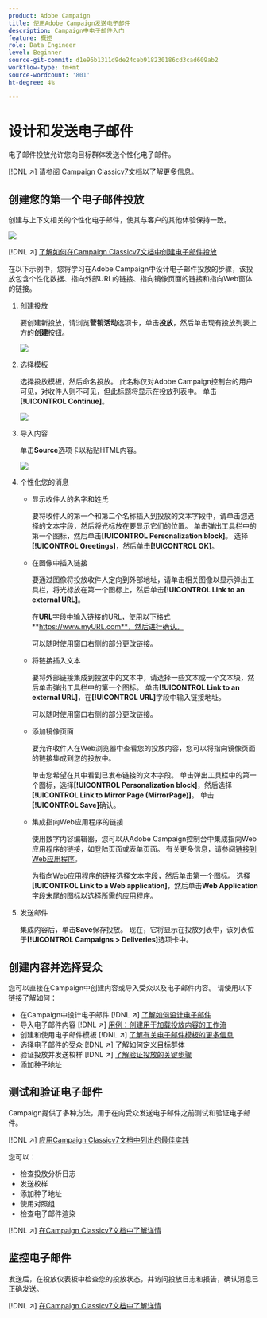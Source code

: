 ```yaml
---
product: Adobe Campaign
title: 使用Adobe Campaign发送电子邮件
description: Campaign中电子邮件入门
feature: 概述
role: Data Engineer
level: Beginner
source-git-commit: d1e96b1311d9de24ceb918230186cd3cad609ab2
workflow-type: tm+mt
source-wordcount: '801'
ht-degree: 4%

---
```


# 设计和发送电子邮件

电子邮件投放允许您向目标群体发送个性化电子邮件。

[!DNL :arrow_upper_right:] 请参阅 [Campaign Classicv7文档](https://experienceleague.adobe.com/docs/campaign-classic/using/sending-messages/sending-emails/about-email-channel.html)以了解更多信息。

## 创建您的第一个电子邮件投放

创建与上下文相关的个性化电子邮件，使其与客户的其他体验保持一致。

![](assets/new-email-content.png)

[!DNL :arrow_upper_right:] [了解如何在Campaign Classicv7文档中创建电子邮件投放](https://experienceleague.adobe.com/docs/campaign-classic/using/designing-content/editing-html-content/use-case--creating-an-email-delivery.html)


在以下示例中，您将学习在Adobe Campaign中设计电子邮件投放的步骤，该投放包含个性化数据、指向外部URL的链接、指向镜像页面的链接和指向Web窗体的链接。

1. 创建投放

   要创建新投放，请浏览&#x200B;**营销活动**&#x200B;选项卡，单击&#x200B;**投放**，然后单击现有投放列表上方的&#x200B;**创建**&#x200B;按钮。

   ![](assets/delivery_step_1.png)

1. 选择模板

   选择投放模板，然后命名投放。 此名称仅对Adobe Campaign控制台的用户可见，对收件人则不可见，但此标题将显示在投放列表中。 单击 **[!UICONTROL Continue]**。

   ![](assets/dce_delivery_model.png)

1. 导入内容

   单击&#x200B;**Source**&#x200B;选项卡以粘贴HTML内容。

   ![](assets/paste-content.png)


1. 个性化您的消息


   * 显示收件人的名字和姓氏

      要将收件人的第一个和第二个名称插入到投放的文本字段中，请单击您选择的文本字段，然后将光标放在要显示它们的位置。 单击弹出工具栏中的第一个图标，然后单击&#x200B;**[!UICONTROL Personalization block]**。 选择&#x200B;**[!UICONTROL Greetings]**，然后单击&#x200B;**[!UICONTROL OK]**。

   * 在图像中插入链接

      要通过图像将投放收件人定向到外部地址，请单击相关图像以显示弹出工具栏，将光标放在第一个图标上，然后单击&#x200B;**[!UICONTROL Link to an external URL]**。

      在&#x200B;**URL**&#x200B;字段中输入链接的URL，使用以下格式&#x200B;**https://www.myURL.com**，然后进行确认。

      可以随时使用窗口右侧的部分更改链接。

   * 将链接插入文本

      要将外部链接集成到投放中的文本中，请选择一些文本或一个文本块，然后单击弹出工具栏中的第一个图标。 单击&#x200B;**[!UICONTROL Link to an external URL]**，在&#x200B;**[!UICONTROL URL]**&#x200B;字段中输入链接地址。

      可以随时使用窗口右侧的部分更改链接。

   * 添加镜像页面

      要允许收件人在Web浏览器中查看您的投放内容，您可以将指向镜像页面的链接集成到您的投放中。

      单击您希望在其中看到已发布链接的文本字段。 单击弹出工具栏中的第一个图标，选择&#x200B;**[!UICONTROL Personalization block]**，然后选择&#x200B;**[!UICONTROL Link to Mirror Page (MirrorPage)]**。 单击&#x200B;**[!UICONTROL Save]**&#x200B;确认。

   * 集成指向Web应用程序的链接

      使用数字内容编辑器，您可以从Adobe Campaign控制台中集成指向Web应用程序的链接，如登陆页面或表单页面。 有关更多信息，请参阅[链接到Web应用程序](../../web/using/editing-content.md#link-to-a-web-application)。

      为指向Web应用程序的链接选择文本字段，然后单击第一个图标。 选择&#x200B;**[!UICONTROL Link to a Web application]**，然后单击&#x200B;**Web Application**&#x200B;字段末尾的图标以选择所需的应用程序。

1. 发送邮件

   集成内容后，单击&#x200B;**Save**&#x200B;保存投放。 现在，它将显示在投放列表中，该列表位于&#x200B;**[!UICONTROL Campaigns > Deliveries]**&#x200B;选项卡中。


## 创建内容并选择受众

您可以直接在Campaign中创建内容或导入受众以及电子邮件内容。 请使用以下链接了解如何：

* 在Campaign中设计电子邮件
   [!DNL :arrow_upper_right:] [了解如何设计电子邮件](https://experienceleague.adobe.com/docs/campaign-classic/using/sending-messages/sending-emails/defining-the-email-content.html)
* 导入电子邮件内容
   [!DNL :arrow_upper_right:] [用例：创建用于加载投放内容的工作流](https://experienceleague.adobe.com/docs/campaign-classic/using/automating-with-workflows/use-cases/deliveries/loading-delivery-content.html)
* 创建和使用电子邮件模板
   [!DNL :arrow_upper_right:] [了解有关电子邮件模板的更多信息](https://experienceleague.adobe.com/docs/campaign-classic/using/sending-messages/using-delivery-templates/about-templates.html?lang=zh-Hans)
* 选择电子邮件的受众
   [!DNL :arrow_upper_right:] [了解如何定义目标群体](https://experienceleague.adobe.com/docs/campaign-classic/using/sending-messages/key-steps-when-creating-a-delivery/steps-defining-the-target-population.html)
* 验证投放并发送校样
   [!DNL :arrow_upper_right:] [了解验证投放的关键步骤](https://experienceleague.adobe.com/docs/campaign-classic/using/sending-messages/key-steps-when-creating-a-delivery/steps-validating-the-delivery.html)
* 添加[种子地址](https://experienceleague.adobe.com/docs/campaign-classic/using/sending-messages/using-seed-addresses/about-seed-addresses.html)

## 测试和验证电子邮件

Campaign提供了多种方法，用于在向受众发送电子邮件之前测试和验证电子邮件。

[!DNL :arrow_upper_right:] [应用Campaign Classicv7文档中列出的最佳实践](https://experienceleague.adobe.com/docs/campaign-classic/using/sending-messages/key-steps-when-creating-a-delivery/delivery-bestpractices/check-before-sending.html)

您可以：

* 检查投放分析日志
* 发送校样
* 添加种子地址
* 使用对照组
* 检查电子邮件渲染

[!DNL :arrow_upper_right:] [在Campaign Classicv7文档中了解详情](https://experienceleague.adobe.com/docs/campaign-classic/using/sending-messages/key-steps-when-creating-a-delivery/steps-validating-the-delivery.html)

## 监控电子邮件

发送后，在投放仪表板中检查您的投放状态，并访问投放日志和报告，确认消息已正确发送。

[!DNL :arrow_upper_right:] [在Campaign Classicv7文档中了解详情](https://experienceleague.adobe.com/docs/campaign-classic/using/sending-messages/key-steps-when-creating-a-delivery/delivery-bestpractices/track-and-monitor.html)

